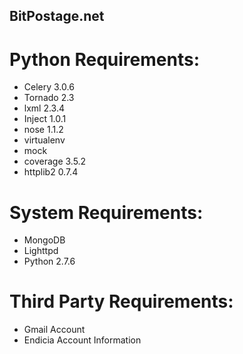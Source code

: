 ## BitPostage.net

# Python Requirements:
* Celery 3.0.6
* Tornado 2.3
* lxml 2.3.4
* Inject 1.0.1
* nose 1.1.2
* virtualenv
* mock
* coverage 3.5.2
* httplib2 0.7.4

# System Requirements:
* MongoDB
* Lighttpd
* Python 2.7.6

# Third Party Requirements:
* Gmail Account
* Endicia Account Information


